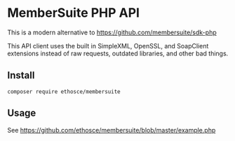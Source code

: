 # MemberSuite PHP API

This is a modern alternative to https://github.com/membersuite/sdk-php

This API client uses the built in SimpleXML, OpenSSL, and SoapClient extensions instead of raw requests, outdated libraries, and other bad things.

Install
---
`composer require ethosce/membersuite`

Usage
---
See https://github.com/ethosce/membersuite/blob/master/example.php
